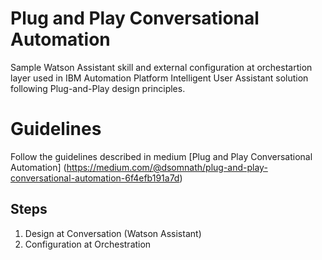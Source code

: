 # Plug and Play Conversational Automation
Sample Watson Assistant skill and external configuration at orchestartion layer used in IBM Automation Platform Intelligent User Assistant solution following Plug-and-Play design principles.

# Guidelines
Follow the guidelines described in medium [Plug and Play Conversational Automation] (https://medium.com/@dsomnath/plug-and-play-conversational-automation-6f4efb191a7d)

## Steps
1. Design at Conversation (Watson Assistant)
2. Configuration at Orchestration